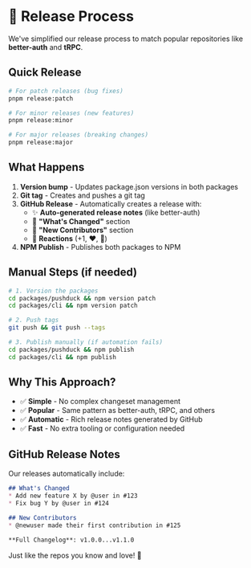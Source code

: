 # 🚀 Release Process

We've simplified our release process to match popular repositories like **better-auth** and **tRPC**.

## Quick Release

```bash
# For patch releases (bug fixes)
pnpm release:patch

# For minor releases (new features)  
pnpm release:minor

# For major releases (breaking changes)
pnpm release:major
```

## What Happens

1. **Version bump** - Updates package.json versions in both packages
2. **Git tag** - Creates and pushes a git tag  
3. **GitHub Release** - Automatically creates a release with:
   - ✨ **Auto-generated release notes** (like better-auth)
   - 📝 **"What's Changed"** section
   - 👥 **"New Contributors"** section  
   - 🎉 **Reactions** (+1, ❤️, 🚀)
4. **NPM Publish** - Publishes both packages to NPM

## Manual Steps (if needed)

```bash
# 1. Version the packages
cd packages/pushduck && npm version patch
cd packages/cli && npm version patch

# 2. Push tags
git push && git push --tags

# 3. Publish manually (if automation fails)
cd packages/pushduck && npm publish
cd packages/cli && npm publish
```

## Why This Approach?

- ✅ **Simple** - No complex changeset management
- ✅ **Popular** - Same pattern as better-auth, tRPC, and others
- ✅ **Automatic** - Rich release notes generated by GitHub
- ✅ **Fast** - No extra tooling or configuration needed

## GitHub Release Notes

Our releases automatically include:

```markdown
## What's Changed
* Add new feature X by @user in #123
* Fix bug Y by @user in #124

## New Contributors  
* @newuser made their first contribution in #125

**Full Changelog**: v1.0.0...v1.1.0
```

Just like the repos you know and love! 🎉
